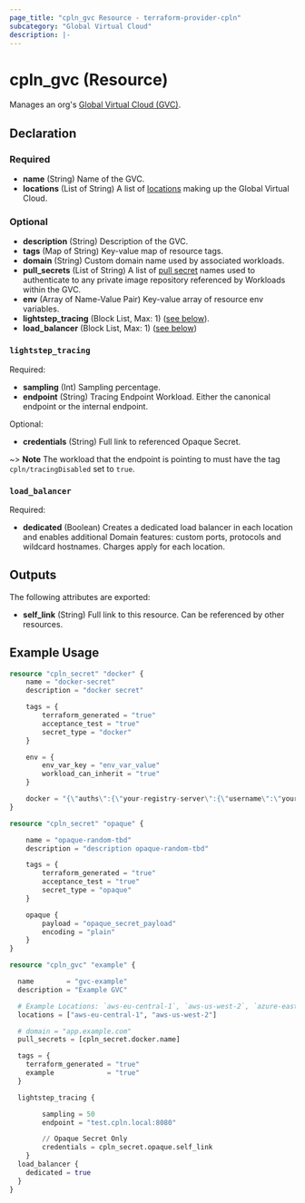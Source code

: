 ```yaml
---
page_title: "cpln_gvc Resource - terraform-provider-cpln"
subcategory: "Global Virtual Cloud"
description: |-
---
```


# cpln_gvc (Resource)

Manages an org's [Global Virtual Cloud (GVC)](https://docs.controlplane.com/reference/gvc).

## Declaration

### Required

- **name** (String) Name of the GVC.
- **locations** (List of String) A list of [locations](https://docs.controlplane.com/reference/location#current) making up the Global Virtual Cloud.

### Optional

- **description** (String) Description of the GVC.
- **tags** (Map of String) Key-value map of resource tags.
- **domain** (String) Custom domain name used by associated workloads.
- **pull_secrets** (List of String) A list of [pull secret](https://docs.controlplane.com/reference/gvc#pull-secrets) names used to authenticate to any private image repository referenced by Workloads within the GVC.
- **env** (Array of Name-Value Pair) Key-value array of resource env variables.
- **lightstep_tracing** (Block List, Max: 1) ([see below](#nestedblock--lightstep_tracing)).
- **load_balancer** (Block List, Max: 1) ([see below](#nestedblock--load_balancer))

<a id="nestedblock--lightstep_tracing"></a>

### `lightstep_tracing`

Required:

- **sampling** (Int) Sampling percentage.
- **endpoint** (String) Tracing Endpoint Workload. Either the canonical endpoint or the internal endpoint.

Optional:

- **credentials** (String) Full link to referenced Opaque Secret.

~> **Note** The workload that the endpoint is pointing to must have the tag `cpln/tracingDisabled` set to `true`.

<a id="nestedblock--load_balancer"></a>

### `load_balancer`

Required:

- **dedicated** (Boolean) Creates a dedicated load balancer in each location and enables additional Domain features: custom ports, protocols and wildcard hostnames. Charges apply for each location.

## Outputs

The following attributes are exported:

- **self_link** (String) Full link to this resource. Can be referenced by other resources.

## Example Usage

```terraform
resource "cpln_secret" "docker" {
	name = "docker-secret"
	description = "docker secret"

	tags = {
		terraform_generated = "true"
		acceptance_test = "true"
		secret_type = "docker"
	}

	env = {
		env_var_key = "env_var_value"
		workload_can_inherit = "true"
	}

	docker = "{\"auths\":{\"your-registry-server\":{\"username\":\"your-name\",\"password\":\"your-pword\",\"email\":\"your-email\",\"auth\":\"<Secret>\"}}}"
}

resource "cpln_secret" "opaque" {

	name = "opaque-random-tbd"
	description = "description opaque-random-tbd"

	tags = {
		terraform_generated = "true"
		acceptance_test = "true"
		secret_type = "opaque"
	}

	opaque {
		payload = "opaque_secret_payload"
		encoding = "plain"
	}
}

resource "cpln_gvc" "example" {

  name        = "gvc-example"
  description = "Example GVC"

  # Example Locations: `aws-eu-central-1`, `aws-us-west-2`, `azure-east2`, `gcp-us-east1`
  locations = ["aws-eu-central-1", "aws-us-west-2"]

  # domain = "app.example.com"
  pull_secrets = [cpln_secret.docker.name]

  tags = {
    terraform_generated = "true"
    example             = "true"
  }

  lightstep_tracing {

		sampling = 50
		endpoint = "test.cpln.local:8080"

		// Opaque Secret Only
		credentials = cpln_secret.opaque.self_link
	}
  load_balancer {
	dedicated = true
  }
}
```
